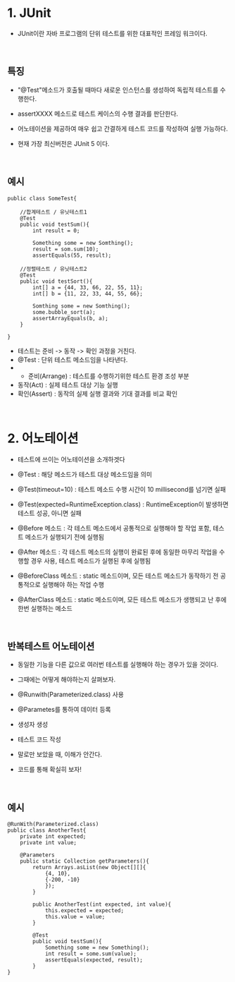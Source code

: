 

# 1. JUnit
- JUnit이란 자바 프로그램의 단위 테스트를 위한 대표적인 프레임 워크이다.

<br/>

## 특징
- "@Test"메소드가 호출될 때마다 새로운 인스턴스를 생성하여 독립적 테스트를 수행한다.

- assertXXXX 메소드로 테스트 케이스의 수행 결과를 판단한다.

- 어노테이션을 제공하여 매우 쉽고 간결하게 테스트 코드를 작성하여 실행 가능하다.

- 현재 가장 최신버전은 JUnit 5 이다.

<br/>

## 예시

```
public class SomeTest{
	
    //합계테스트 / 유닛테스트1
	@Test
    public void testSum(){
    	int result = 0;
        
        Something some = new Somthing();
        result = som.sum(10);
        assertEquals(55, result);
        
    //정렬테스트 / 유닛테스트2
    @Test
    public void testSort(){
    	int[] a = {44, 33, 66, 22, 55, 11};
        int[] b = {11, 22, 33, 44, 55, 66};
        
        Somthing some = new Somthing();
        some.bubble_sort(a);
        assertArrayEquals(b, a);
    }
    
}
```
- 테스트는 준비 -> 동작 -> 확인 과정을 거친다.
- @Test : 단위 테스트 메소드임을 나타낸다.
- * 준비(Arrange) : 테스트를 수행하기위한 테스트 환경 조성 부분
- 동작(Act) : 실제 테스트 대상 기능 실행
- 확인(Assert) : 동작의 실제 실행 결과와 기대 결과를 비교 확인

<br/>

# 2. 어노테이션
- 테스트에 쓰이는 어노테이션을 소개하겟다

- @Test : 해당 메소드가 테스트 대상 메소드임을 의미

- @Test(timeout=10) : 테스트 메소드 수행 시간이 10 millisecond를 넘기면 실패

- @Test(expected=RuntimeException.class) : RuntimeException이 발생하면 테스트 성공, 아니면 실패

- @Before 메소드 : 각 테스트 메소드에서 공통적으로 실행해야 할 작업 포함, 테스트 메소드가 실행되기 전에 실행됨

- @After 메소드 : 각 테스트 메소드의 실행이 완료된 후에 동일한 마무리 작업을 수행할 경우 사용, 테스트 메소드가 실행된 후에 실행됨

- @BeforeClass 메소드 : static 메소드이며, 모든 테스트 메소드가 동작하기 전 공통적으로 실행해야 하는 작업 수행

- @AfterClass 메소드 : static 메소드이며, 모든 테스트 메소드가 생행되고 난 후에 한번 실행하는 메소드

<br/>

## 반복테스트 어노테이션

- 동일한 기능을 다른 값으로 여러번 테스트를 실행해야 하는 경우가 있을 것이다.

- 그때에는 어떻게 해야하는지 살펴보자.

- @Runwith(Parameterized.class) 사용
- @Parametes를 통하여 데이터 등록
- 생성자 생성
- 테스트 코드 작성
- 말로만 보았을 때, 이해가 안간다.
- 코드를 통해 확실히 보자!

<br/>

## 예시

```
@RunWith(Parameterized.class)
public class AnotherTest{
	private int expected;
    private int value;
    
    @Parameters
    public static Collection getParameters(){
    	return Arrays.asList(new Object[][]{
        	{4, 10},
            {-200, -10}
            });
        }
        
        public AnotherTest(int expected, int value){
        	this.expected = expected;
            this.value = value;
        }
        
        @Test
        public void testSum(){
        	Something some = new Something();
            int result = some.sum(value);
            assertEquals(expected, result);
        }
}
```
